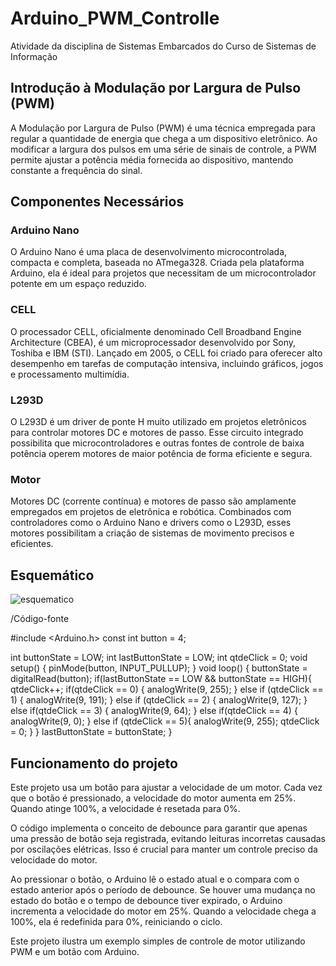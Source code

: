 # Arduino_PWM_Controlle
Atividade da disciplina de Sistemas Embarcados do Curso de Sistemas de Informação

## Introdução à Modulação por Largura de Pulso (PWM)
A Modulação por Largura de Pulso (PWM) é uma técnica empregada para regular a quantidade de energia que chega a um dispositivo eletrônico. Ao modificar a largura dos pulsos em uma série de sinais de controle, a PWM permite ajustar a potência média fornecida ao dispositivo, mantendo constante a frequência do sinal.

## Componentes Necessários
### Arduino Nano
O Arduino Nano é uma placa de desenvolvimento microcontrolada, compacta e completa, baseada no ATmega328. Criada pela plataforma Arduino, ela é ideal para projetos que necessitam de um microcontrolador potente em um espaço reduzido.

### CELL
O processador CELL, oficialmente denominado Cell Broadband Engine Architecture (CBEA), é um microprocessador desenvolvido por Sony, Toshiba e IBM (STI). Lançado em 2005, o CELL foi criado para oferecer alto desempenho em tarefas de computação intensiva, incluindo gráficos, jogos e processamento multimídia.


### L293D
O L293D é um driver de ponte H muito utilizado em projetos eletrônicos para controlar motores DC e motores de passo. Esse circuito integrado possibilita que microcontroladores e outras fontes de controle de baixa potência operem motores de maior potência de forma eficiente e segura.


### Motor
Motores DC (corrente contínua) e motores de passo são amplamente empregados em projetos de eletrônica e robótica. Combinados com controladores como o Arduino Nano e drivers como o L293D, esses motores possibilitam a criação de sistemas de movimento precisos e eficientes.

## Esquemático
![esquematico](https://github.com/fdalvesco/Arduino_PWM_Controlle/assets/101358513/b667168b-6b06-4547-baa2-b87c368c0d2f)

/Código-fonte
    
#include <Arduino.h>
const int button = 4;

int buttonState = LOW;
int lastButtonState = LOW;
int qtdeClick = 0;
void setup() {
  pinMode(button, INPUT_PULLUP);
}
void loop() {
  buttonState = digitalRead(button);
  if(lastButtonState == LOW && buttonState == HIGH){
    qtdeClick++;
    if(qtdeClick == 0) {
      analogWrite(9, 255);
    } else if (qtdeClick == 1) {
      analogWrite(9, 191);
    } else if (qtdeClick == 2) {
      analogWrite(9, 127);
    } else if(qtdeClick == 3) {
      analogWrite(9, 64);
    } else if(qtdeClick == 4) {
      analogWrite(9, 0);
    } else if (qtdeClick == 5){
      analogWrite(9, 255);
      qtdeClick = 0;
    }
  }
  lastButtonState = buttonState;
}

## Funcionamento do projeto
Este projeto usa um botão para ajustar a velocidade de um motor. Cada vez que o botão é pressionado, a velocidade do motor aumenta em 25%. Quando atinge 100%, a velocidade é resetada para 0%.

O código implementa o conceito de debounce para garantir que apenas uma pressão de botão seja registrada, evitando leituras incorretas causadas por oscilações elétricas. Isso é crucial para manter um controle preciso da velocidade do motor.

Ao pressionar o botão, o Arduino lê o estado atual e o compara com o estado anterior após o período de debounce. Se houver uma mudança no estado do botão e o tempo de debounce tiver expirado, o Arduino incrementa a velocidade do motor em 25%. Quando a velocidade chega a 100%, ela é redefinida para 0%, reiniciando o ciclo.

Este projeto ilustra um exemplo simples de controle de motor utilizando PWM e um botão com Arduino.

